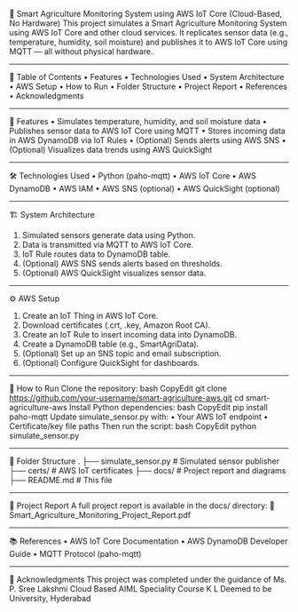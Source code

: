 🌾 Smart Agriculture Monitoring System using AWS IoT Core (Cloud-Based, No Hardware)
This project simulates a Smart Agriculture Monitoring System using AWS IoT Core and other cloud services. It replicates sensor data (e.g., temperature, humidity, soil moisture) and publishes it to AWS IoT Core using MQTT — all without physical hardware.
________________________________________
📌 Table of Contents
•	Features
•	Technologies Used
•	System Architecture
•	AWS Setup
•	How to Run
•	Folder Structure
•	Project Report
•	References
•	Acknowledgments
________________________________________
🚀 Features
•	Simulates temperature, humidity, and soil moisture data
•	Publishes sensor data to AWS IoT Core using MQTT
•	Stores incoming data in AWS DynamoDB via IoT Rules
•	(Optional) Sends alerts using AWS SNS
•	(Optional) Visualizes data trends using AWS QuickSight
________________________________________
🛠️ Technologies Used
•	Python (paho-mqtt)
•	AWS IoT Core
•	AWS DynamoDB
•	AWS IAM
•	AWS SNS (optional)
•	AWS QuickSight (optional)
________________________________________
🏗️ System Architecture
1.	Simulated sensors generate data using Python.
2.	Data is transmitted via MQTT to AWS IoT Core.
3.	IoT Rule routes data to DynamoDB table.
4.	(Optional) AWS SNS sends alerts based on thresholds.
5.	(Optional) AWS QuickSight visualizes sensor data.
________________________________________
⚙️ AWS Setup
1.	Create an IoT Thing in AWS IoT Core.
2.	Download certificates (.crt, .key, Amazon Root CA).
3.	Create an IoT Rule to insert incoming data into DynamoDB.
4.	Create a DynamoDB table (e.g., SmartAgriData).
5.	(Optional) Set up an SNS topic and email subscription.
6.	(Optional) Configure QuickSight for dashboards.
________________________________________
🧪 How to Run
Clone the repository:
bash
CopyEdit
git clone https://github.com/your-username/smart-agriculture-aws.git cd smart-agriculture-aws 
Install Python dependencies:
bash
CopyEdit
pip install paho-mqtt 
Update simulate_sensor.py with:
•	Your AWS IoT endpoint
•	Certificate/key file paths
Then run the script:
bash
CopyEdit
python simulate_sensor.py 
________________________________________
📁 Folder Structure
.
├── simulate_sensor.py         # Simulated sensor publisher
├── certs/                     # AWS IoT certificates
├── docs/                      # Project report and diagrams
├── README.md                  # This file
________________________________________
📄 Project Report
A full project report is available in the docs/ directory:
📘 Smart_Agriculture_Monitoring_Project_Report.pdf
________________________________________
📚 References
•	AWS IoT Core Documentation
•	AWS DynamoDB Developer Guide
•	MQTT Protocol (paho-mqtt)
________________________________________
🙏 Acknowledgments
This project was completed under the guidance of
Ms. P. Sree Lakshmi
Cloud Based AIML Speciality Course
K L Deemed to be University, Hyderabad

